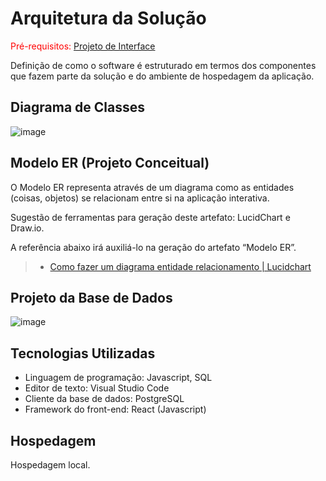 # Arquitetura da Solução

<span style="color:red">Pré-requisitos: <a href="3-Projeto de Interface.md"> Projeto de Interface</a></span>

Definição de como o software é estruturado em termos dos componentes que fazem parte da solução e do ambiente de hospedagem da aplicação.

## Diagrama de Classes

![image](https://user-images.githubusercontent.com/103083123/191115190-5ec92547-17e6-4ba1-94b4-b1419ed0d62f.png)

## Modelo ER (Projeto Conceitual)

O Modelo ER representa através de um diagrama como as entidades (coisas, objetos) se relacionam entre si na aplicação interativa.

Sugestão de ferramentas para geração deste artefato: LucidChart e Draw.io.

A referência abaixo irá auxiliá-lo na geração do artefato “Modelo ER”.

> - [Como fazer um diagrama entidade relacionamento | Lucidchart](https://www.lucidchart.com/pages/pt/como-fazer-um-diagrama-entidade-relacionamento)

## Projeto da Base de Dados

![image](https://user-images.githubusercontent.com/103083123/189241864-5f0fa2d0-e97c-4832-8e6e-63a407671bea.png)

## Tecnologias Utilizadas

- Linguagem de programação: Javascript, SQL
- Editor de texto: Visual Studio Code 
- Cliente da base de dados: PostgreSQL
- Framework do front-end: React (Javascript)

## Hospedagem

Hospedagem local.
